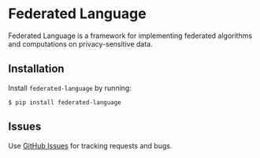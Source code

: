 # Federated Language

Federated Language is a framework for implementing federated algorithms and
computations on privacy-sensitive data.

## Installation

Install `federated-language` by running:

```shell
$ pip install federated-language
```

## Issues

Use [GitHub Issues](https://github.com/google-parfait/federated-language/issues)
for tracking requests and bugs.
